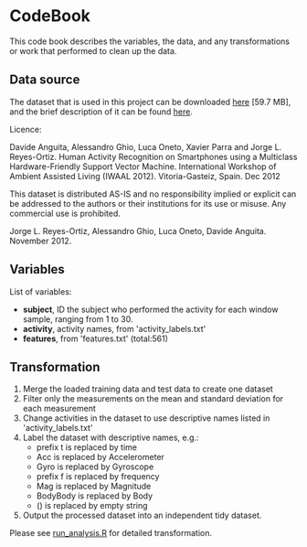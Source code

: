 # CodeBook
This code book describes the variables, the data, and any transformations or work that performed to clean up the data. 

## Data source
The dataset that is used in this project can be downloaded [here](https://d396qusza40orc.cloudfront.net/getdata%2Fprojectfiles%2FUCI%20HAR%20Dataset.zip) [59.7 MB], and the brief description of it can be found [here](http://archive.ics.uci.edu/ml/datasets/Human+Activity+Recognition+Using+Smartphones). 

Licence:

Davide Anguita, Alessandro Ghio, Luca Oneto, Xavier Parra and Jorge L. Reyes-Ortiz. Human Activity Recognition on Smartphones using a Multiclass Hardware-Friendly Support Vector Machine. International Workshop of Ambient Assisted Living (IWAAL 2012). Vitoria-Gasteiz, Spain. Dec 2012

This dataset is distributed AS-IS and no responsibility implied or explicit can be addressed to the authors or their institutions for its use or misuse. Any commercial use is prohibited.

Jorge L. Reyes-Ortiz, Alessandro Ghio, Luca Oneto, Davide Anguita. November 2012.

## Variables
List of variables:
* **subject**, ID the subject who performed the activity for each window sample, ranging from 1 to 30.
* **activity**, activity names, from 'activity_labels.txt'
* **features**, from 'features.txt' (total:561)    

## Transformation
1. Merge the loaded training data and test data to create one dataset
2. Filter only the measurements on the mean and standard deviation for each measurement
3. Change activities in the dataset to use descriptive names listed in 'activity_labels.txt'
4. Label the dataset with descriptive names, e.g.:
   * prefix t is replaced by time
   * Acc is replaced by Accelerometer
   * Gyro is replaced by Gyroscope
   * prefix f is replaced by frequency
   * Mag is replaced by Magnitude
   * BodyBody is replaced by Body
   * () is replaced by empty string
5. Output the processed dataset into an independent tidy dataset.

Please see [run_analysis.R](https://github.com/fitrianingrum/getting-and-cleaning-data/blob/master/run_analysis.R) for detailed transformation.


